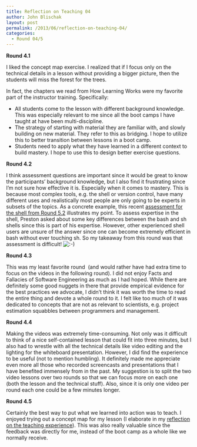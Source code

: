 ```yaml
---
title: Reflection on Teaching 04
author: John Blischak
layout: post
permalink: /2013/06/reflection-on-teaching-04/
categories:
  - Round 04/5
---
```

**Round 4.1**

I liked the concept map exercise. I realized that if I focus only on the technical details in a lesson without providing a bigger picture, then the students will miss the forest for the trees.

In fact, the chapters we read from How Learning Works were my favorite part of the instructor training. Specifically:

*   All students come to the lesson with different background knowledge. This was especially relevant to me since all the boot camps I have taught at have been multi-discipline.
*   The strategy of starting with material they are familiar with, and slowly building on new material. They refer to this as bridging. I hope to utilize this to better transition between lessons in a boot camp.
*   Students need to apply what they have learned in a different context to build mastery. I hope to use this to design better exercise questions.

**Round 4.2**

I think assessment questions are important since it would be great to know the participants&#8217; background knowledge, but I also find it frustrating since I&#8217;m not sure how effective it is. Especially when it comes to mastery. This is because most complex tools, e.g. the shell or version control, have many different uses and realistically most people are only going to be experts in subsets of the topics. As a concrete example, this recent [assessment for the shell from Round 5.2][1] illustrates my point. To assess expertise in the shell, Preston asked about some key differences between the bash and sh shells since this is part of his expertise. However, other experienced shell users are unsure of the answer since one can become extremely efficient in bash without ever touching sh. So my takeaway from this round was that assessment is difficult! <img src="http://localhost:8080/wp-includes/images/smilies/icon_smile.gif" alt=":-)" class="wp-smiley" />

**Round 4.3**

This was my least favorite round  (and would rather have had extra time to focus on the videos in the following round). I did not enjoy Facts and Fallacies of Software Engineering as much as I had hoped. While there are definitely some good nuggets in there that provide empirical evidence for the best practices we advocate, I didn&#8217;t think it was worth the time to read the entire thing and devote a whole round to it. I felt like too much of it was dedicated to concepts that are not as relevant to scientists, e.g. project estimation squabbles between programmers and management.

**Round 4.4**

Making the videos was extremely time-consuming. Not only was it difficult to think of a nice self-contained lesson that could fit into three minutes, but I also had to wrestle with all the technical details like video editing and the lighting for the whiteboard presentation. However, I did find the experience to be useful (not to mention humbling). It definitely made me appreciate even more all those who recorded screencasts and presentations that I have benefited immensely from in the past. My suggestion is to split the two video lessons over two rounds so that we can focus more on each one (both the lesson and the technical stuff). Also, since it is only one video per round each one could be a few minutes longer.

**Round 4.5**

Certainly the best way to put what we learned into action was to teach. I enjoyed trying out a concept map for my lesson (I elaborate in my [reflection on the teaching experience][2]). This was also really valuable since the feedback was directly for me, instead of the boot camp as a whole like we normally receive.

 [1]: http://teaching.software-carpentry.org/2013/06/12/shell-assessment/
 [2]: http://teaching.software-carpentry.org/2013/06/12/reflection-on-my-audience-feedback/